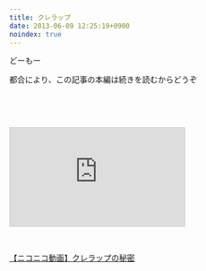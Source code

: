 ```yaml
---
title: クレラップ
date: 2013-06-09 12:25:19+0900
noindex: true
---
```

<p>どーもー</p>
<p>都合により、この記事の本編は続きを読むからどうぞ</p>
<p>&nbsp;</p>
<!--more-->
<p>&nbsp;</p>
<iframe width="312" height="176" src="http://ext.nicovideo.jp/thumb/sm21073431" scrolling="no" style="border:solid 1px #CCC;" frameborder="0"><a href="http://www.nicovideo.jp/watch/sm21073431">【ニコニコ動画】クレラップの秘密</a></iframe>
<p>&nbsp;</p>
<div class="video-container"><script type="text/javascript" src="http://ext.nicovideo.jp/thumb_watch/sm21073431?w=490&h=307"></script><noscript><a href="http://www.nicovideo.jp/watch/sm21073431">【ニコニコ動画】クレラップの秘密</a></noscript></div>

